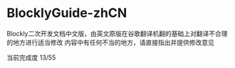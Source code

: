 # BlocklyGuide-zhCN
Blockly二次开发文档中文版，由英文原版在谷歌翻译机翻的基础上对翻译不合理的地方进行适当修改
内容中有任何不当的地方，请直接指出并提供修改意见

当前完成度 13/55
